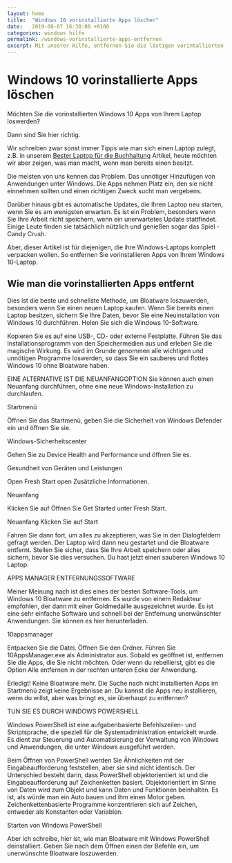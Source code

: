 ```yaml
---
layout: home
title:  "Windows 10 vorinstallierte Apps löschen"
date:   2019-08-07 16:30:00 +0100
categories: windows hilfe
permalink: /windows-vorinstallierte-apps-entfernen
excerpt: Mit unserer Hilfe, entfernen Sie die lästigen vorintallierten Windows 10 Apps von Ihrem persönlichen Laptop.
---
```


<h1>Windows 10 vorinstallierte Apps löschen</h1>

Möchten Sie die vorinstallierten Windows 10 Apps von Ihrem Laptop loswerden? 

Dann sind Sie hier richtig. 

Wir schreiben zwar sonst immer Tipps wie man sich einen Laptop zulegt, z.B. in unserem <a href="/laptop-buchhaltung">Bester Laptop für die Buchhaltung</a> Artikel, heute möchten wir aber zeigen, was man macht, wenn man bereits einen besitzt.

Die meisten von uns kennen das Problem. Das unnötiger Hinzufügen von Anwendungen unter Windows. Die Apps nehmen Platz ein, den sie nicht einnehmen sollten und einen richtigen Zweck sucht man vergebens.

Darüber hinaus gibt es automatische Updates, die Ihren Laptop neu starten, wenn Sie es am wenigsten erwarten. Es ist ein Problem, besonders wenn Sie Ihre Arbeit nicht speichern, wenn ein unerwartetes Update stattfindet. Einige Leute finden sie tatsächlich nützlich und genießen sogar das Spiel - Candy Crush.

Aber, dieser Artikel ist für diejenigen, die ihre Windows-Laptops komplett verpacken wollen. So entfernen Sie vorinstallieren Apps von Ihrem Windows 10-Laptop.

<h2> Wie man die vorinstallierten Apps entfernt</h2>

Dies ist die beste und schnellste Methode, um Bloatware loszuwerden, besonders wenn Sie einen neuen Laptop kaufen. Wenn Sie bereits einen Laptop besitzen, sichern Sie Ihre Daten, bevor Sie eine Neuinstallation von Windows 10 durchführen. Holen Sie sich die Windows 10-Software.

Kopieren Sie es auf eine USB-, CD- oder externe Festplatte. Führen Sie das Installationsprogramm von den Speichermedien aus und erleben Sie die magische Wirkung. Es wird im Grunde genommen alle wichtigen und unnötigen Programme loswerden, so dass Sie ein sauberes und flottes Windows 10 ohne Bloatware haben.

EINE ALTERNATIVE IST DIE NEUANFANGOPTION
Sie können auch einen Neuanfang durchführen, ohne eine neue Windows-Installation zu durchlaufen.


Startmenü

Öffnen Sie das Startmenü, geben Sie die Sicherheit von Windows Defender ein und öffnen Sie sie.

Windows-Sicherheitscenter

Gehen Sie zu Device Health and Performance und öffnen Sie es.

Gesundheit von Geräten und Leistungen

Open Fresh Start open Zusätzliche Informationen.

Neuanfang

Klicken Sie auf Öffnen Sie Get Started unter Fresh Start.


Neuanfang
Klicken Sie auf Start

Fahren Sie dann fort, um alles zu akzeptieren, was Sie in den Dialogfeldern gefragt werden. Der Laptop wird dann neu gestartet und die Bloatware entfernt. Stellen Sie sicher, dass Sie Ihre Arbeit speichern oder alles sichern, bevor Sie dies versuchen. Du hast jetzt einen sauberen Windows 10 Laptop.

APPS MANAGER ENTFERNUNGSSOFTWARE

Meiner Meinung nach ist dies eines der besten Software-Tools, um Windows 10 Bloatware zu entfernen. Es wurde von einem Redakteur empfohlen, der dann mit einer Goldmedaille ausgezeichnet wurde. Es ist eine sehr einfache Software und schnell bei der Entfernung unerwünschter Anwendungen. Sie können es hier herunterladen.

10appsmanager

Entpacken Sie die Datei. Öffnen Sie den Ordner. Führen Sie 10AppsManager.exe als Administrator aus. Sobald es geöffnet ist, entfernen Sie die Apps, die Sie nicht möchten. Oder wenn du rebellierst, gibt es die Option Alle entfernen in der rechten unteren Ecke der Anwendung.

Erledigt! Keine Bloatware mehr. Die Suche nach nicht installierten Apps im Startmenü zeigt keine Ergebnisse an. Du kannst die Apps neu installieren, wenn du willst, aber was bringt es, sie überhaupt zu entfernen?

TUN SIE ES DURCH WINDOWS POWERSHELL

Windows PowerShell ist eine aufgabenbasierte Befehlszeilen- und Skriptsprache, die speziell für die Systemadministration entwickelt wurde. Es dient zur Steuerung und Automatisierung der Verwaltung von Windows und Anwendungen, die unter Windows ausgeführt werden. 

Beim Öffnen von PowerShell werden Sie Ähnlichkeiten mit der Eingabeaufforderung feststellen, aber sie sind nicht identisch. Der Unterschied besteht darin, dass PowerShell objektorientiert ist und die Eingabeaufforderung auf Zeichenketten basiert. Objektorientiert im Sinne von Daten wird zum Objekt und kann Daten und Funktionen beinhalten. Es ist, als würde man ein Auto bauen und ihm einen Motor geben. Zeichenkettenbasierte Programme konzentrieren sich auf Zeichen, entweder als Konstanten oder Variablen.

Starten von Windows PowerShell

Aber ich schreibe, hier ist, wie man Bloatware mit Windows PowerShell deinstalliert. Geben Sie nach dem Öffnen einen der Befehle ein, um unerwünschte Bloatware loszuwerden.


